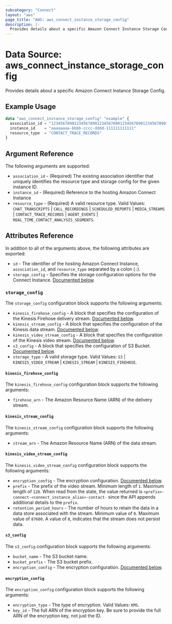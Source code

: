 ```yaml
---
subcategory: "Connect"
layout: "aws"
page_title: "AWS: aws_connect_instance_storage_config"
description: |-
  Provides details about a specific Amazon Connect Instance Storage Config.
---
```


# Data Source: aws_connect_instance_storage_config

Provides details about a specific Amazon Connect Instance Storage Config.

## Example Usage

```terraform
data "aws_connect_instance_storage_config" "example" {
  association_id = "1234567890123456789012345678901234567890123456789012345678901234"
  instance_id    = "aaaaaaaa-bbbb-cccc-dddd-111111111111"
  resource_type  = "CONTACT_TRACE_RECORDS"
}
```

## Argument Reference

The following arguments are supported:

* `association_id` - (Required) The existing association identifier that uniquely identifies the resource type and storage config for the given instance ID.
* `instance_id` - (Required) Reference to the hosting Amazon Connect Instance
* `resource_type` - (Required) A valid resource type. Valid Values: `CHAT_TRANSCRIPTS` | `CALL_RECORDINGS` | `SCHEDULED_REPORTS` | `MEDIA_STREAMS` | `CONTACT_TRACE_RECORDS` | `AGENT_EVENTS` | `REAL_TIME_CONTACT_ANALYSIS_SEGMENTS`.

## Attributes Reference

In addition to all of the arguments above, the following attributes are exported:

* `id` - The identifier of the hosting Amazon Connect Instance, `association_id`, and `resource_type` separated by a colon (`:`).
* `storage_config` - Specifies the storage configuration options for the Connect Instance. [Documented below](#storage_config).

### `storage_config`

The `storage_config` configuration block supports the following arguments:

* `kinesis_firehose_config` - A block that specifies the configuration of the Kinesis Firehose delivery stream. [Documented below](#kinesis_firehose_config).
* `kinesis_stream_config` - A block that specifies the configuration of the Kinesis data stream. [Documented below](#kinesis_stream_config).
* `kinesis_video_stream_config` - A block that specifies the configuration of the Kinesis video stream. [Documented below](#kinesis_video_stream_config).
* `s3_config` - A block that specifies the configuration of S3 Bucket. [Documented below](#s3_config).
* `storage_type` - A valid storage type. Valid Values: `S3` | `KINESIS_VIDEO_STREAM` | `KINESIS_STREAM` | `KINESIS_FIREHOSE`.

#### `kinesis_firehose_config`

The `kinesis_firehose_config` configuration block supports the following arguments:

* `firehose_arn` - The Amazon Resource Name (ARN) of the delivery stream.

#### `kinesis_stream_config`

The `kinesis_stream_config` configuration block supports the following arguments:

* `stream_arn` - The Amazon Resource Name (ARN) of the data stream.

#### `kinesis_video_stream_config`

The `kinesis_video_stream_config` configuration block supports the following arguments:

* `encryption_config` - The encryption configuration. [Documented below](#encryption_config).
* `prefix` - The prefix of the video stream. Minimum length of `1`. Maximum length of `128`. When read from the state, the value returned is `<prefix>-connect-<connect_instance_alias>-contact-` since the API appends additional details to the `prefix`.
* `retention_period_hours` - The number of hours to retain the data in a data store associated with the stream. Minimum value of `0`. Maximum value of `87600`. A value of `0`, indicates that the stream does not persist data.

#### `s3_config`

The `s3_config` configuration block supports the following arguments:

* `bucket_name` - The S3 bucket name.
* `bucket_prefix` - The S3 bucket prefix.
* `encryption_config` - The encryption configuration. [Documented below](#encryption_config).

#### `encryption_config`

The `encryption_config` configuration block supports the following arguments:

* `encryption_type` - The type of encryption. Valid Values: `KMS`.
* `key_id` - The full ARN of the encryption key. Be sure to provide the full ARN of the encryption key, not just the ID.
